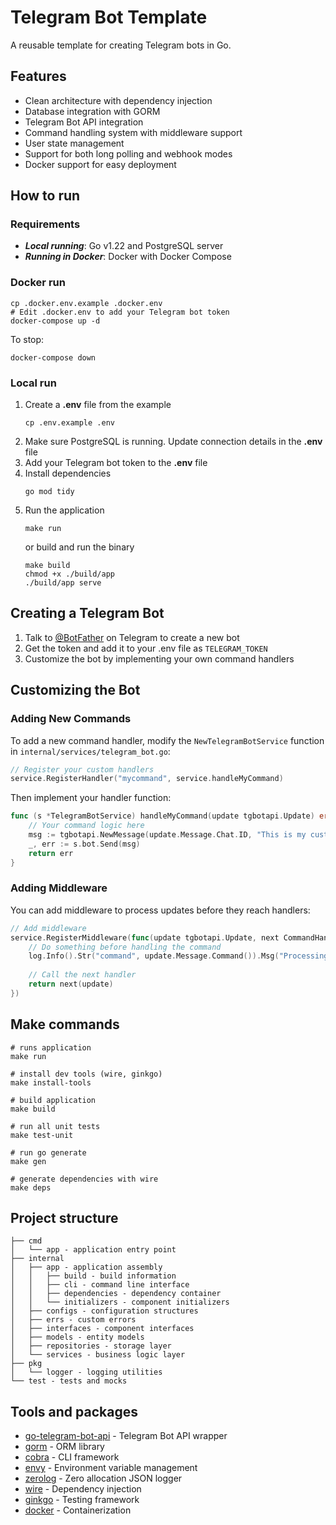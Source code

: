 # Telegram Bot Template

A reusable template for creating Telegram bots in Go.

## Features

* Clean architecture with dependency injection
* Database integration with GORM
* Telegram Bot API integration
* Command handling system with middleware support
* User state management
* Support for both long polling and webhook modes
* Docker support for easy deployment

## How to run

### Requirements

* **_Local running_**: Go v1.22 and PostgreSQL server
* **_Running in Docker_**: Docker with Docker Compose

### Docker run

```
cp .docker.env.example .docker.env
# Edit .docker.env to add your Telegram bot token
docker-compose up -d
```

To stop:
```
docker-compose down
```

### Local run

1. Create a **.env** file from the example
    ```
    cp .env.example .env
    ```
2. Make sure PostgreSQL is running. Update connection details in the **.env** file
3. Add your Telegram bot token to the **.env** file
4. Install dependencies
    ```
    go mod tidy
    ```
5. Run the application
    ```
    make run
    ```
    or build and run the binary
    ```
    make build
    chmod +x ./build/app
    ./build/app serve
    ```

## Creating a Telegram Bot

1. Talk to [@BotFather](https://t.me/BotFather) on Telegram to create a new bot
2. Get the token and add it to your .env file as `TELEGRAM_TOKEN`
3. Customize the bot by implementing your own command handlers

## Customizing the Bot

### Adding New Commands

To add a new command handler, modify the `NewTelegramBotService` function in `internal/services/telegram_bot.go`:

```go
// Register your custom handlers
service.RegisterHandler("mycommand", service.handleMyCommand)
```

Then implement your handler function:

```go
func (s *TelegramBotService) handleMyCommand(update tgbotapi.Update) error {
    // Your command logic here
    msg := tgbotapi.NewMessage(update.Message.Chat.ID, "This is my custom command!")
    _, err := s.bot.Send(msg)
    return err
}
```

### Adding Middleware

You can add middleware to process updates before they reach handlers:

```go
// Add middleware
service.RegisterMiddleware(func(update tgbotapi.Update, next CommandHandler) error {
    // Do something before handling the command
    log.Info().Str("command", update.Message.Command()).Msg("Processing command")
    
    // Call the next handler
    return next(update)
})
```

## Make commands

```
# runs application
make run

# install dev tools (wire, ginkgo)
make install-tools

# build application
make build

# run all unit tests
make test-unit

# run go generate
make gen

# generate dependencies with wire
make deps
```

## Project structure

```
├── cmd
│   └── app - application entry point
├── internal
│   ├── app - application assembly
│   │   ├── build - build information
│   │   ├── cli - command line interface
│   │   ├── dependencies - dependency container
│   │   └── initializers - component initializers
│   ├── configs - configuration structures
│   ├── errs - custom errors
│   ├── interfaces - component interfaces
│   ├── models - entity models
│   ├── repositories - storage layer
│   └── services - business logic layer
├── pkg
│   └── logger - logging utilities
└── test - tests and mocks
```

## Tools and packages

* [go-telegram-bot-api](https://github.com/go-telegram-bot-api/telegram-bot-api) - Telegram Bot API wrapper
* [gorm](https://gorm.io/) - ORM library
* [cobra](https://github.com/spf13/cobra) - CLI framework
* [envy](https://github.com/gobuffalo/envy) - Environment variable management
* [zerolog](https://github.com/rs/zerolog) - Zero allocation JSON logger
* [wire](https://github.com/google/wire) - Dependency injection
* [ginkgo](https://github.com/onsi/ginkgo) - Testing framework
* [docker](https://www.docker.com/) - Containerization